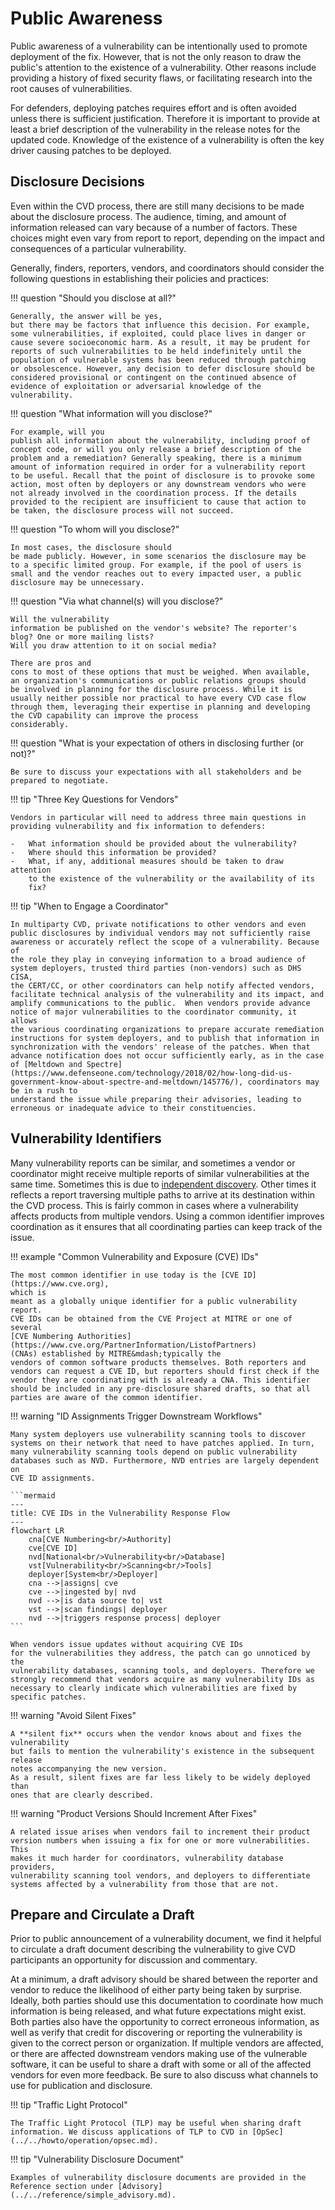 # Public Awareness

Public awareness of a vulnerability can be intentionally used to promote deployment of the fix.
However, that is not the only reason to draw the public's attention to the existence of a vulnerability.
Other reasons include providing a history of fixed security flaws, or facilitating research into the root causes of vulnerabilities.

For defenders, deploying patches requires effort and is often avoided
unless there is sufficient justification. Therefore it is important to
provide at least a brief description of the vulnerability in the release
notes for the updated code. Knowledge of the existence of a
vulnerability is often the key driver causing patches to be deployed.

## Disclosure Decisions

Even within the CVD process, there are still many decisions to be made
about the disclosure process. The audience, timing, and amount of
information released can vary because of a number of factors. These
choices might even vary from report to report, depending on the impact
and consequences of a particular vulnerability.

Generally, finders, reporters, vendors, and coordinators should consider
the following questions in establishing their policies and practices:

<div class="grid" markdown>

!!! question "Should you disclose at all?"

    Generally, the answer will be yes,
    but there may be factors that influence this decision. For example,
    some vulnerabilities, if exploited, could place lives in danger or
    cause severe socioeconomic harm. As a result, it may be prudent for
    reports of such vulnerabilities to be held indefinitely until the
    population of vulnerable systems has been reduced through patching
    or obsolescence. However, any decision to defer disclosure should be
    considered provisional or contingent on the continued absence of
    evidence of exploitation or adversarial knowledge of the
    vulnerability.

!!! question "What information will you disclose?"

    For example, will you
    publish all information about the vulnerability, including proof of
    concept code, or will you only release a brief description of the
    problem and a remediation? Generally speaking, there is a minimum
    amount of information required in order for a vulnerability report
    to be useful. Recall that the point of disclosure is to provoke some
    action, most often by deployers or any downstream vendors who were
    not already involved in the coordination process. If the details
    provided to the recipient are insufficient to cause that action to
    be taken, the disclosure process will not succeed.

!!! question "To whom will you disclose?"

    In most cases, the disclosure should
    be made publicly. However, in some scenarios the disclosure may be
    to a specific limited group. For example, if the pool of users is
    small and the vendor reaches out to every impacted user, a public
    disclosure may be unnecessary.

!!! question "Via what channel(s) will you disclose?"

    Will the vulnerability
    information be published on the vendor's website? The reporter's
    blog? One or more mailing lists?
    Will you draw attention to it on social media?

    There are pros and
    cons to most of these options that must be weighed. When available,
    an organization's communications or public relations groups should
    be involved in planning for the disclosure process. While it is
    usually neither possible nor practical to have every CVD case flow
    through them, leveraging their expertise in planning and developing
    the CVD capability can improve the process
    considerably.

</div>

!!! question "What is your expectation of others in disclosing further (or not)?"

    Be sure to discuss your expectations with all stakeholders and be
    prepared to negotiate.

!!! tip "Three Key Questions for Vendors"

    Vendors in particular will need to address three main questions in
    providing vulnerability and fix information to defenders:

    -   What information should be provided about the vulnerability?
    -   Where should this information be provided?
    -   What, if any, additional measures should be taken to draw attention
        to the existence of the vulnerability or the availability of its
        fix?

!!! tip "When to Engage a Coordinator"

    In multiparty CVD, private notifications to other vendors and even
    public disclosures by individual vendors may not sufficiently raise
    awareness or accurately reflect the scope of a vulnerability. Because of
    the role they play in conveying information to a broad audience of
    system deployers, trusted third parties (non-vendors) such as DHS CISA,
    the CERT/CC, or other coordinators can help notify affected vendors,
    facilitate technical analysis of the vulnerability and its impact, and
    amplify communications to the public.  When vendors provide advance
    notice of major vulnerabilities to the coordinator community, it allows
    the various coordinating organizations to prepare accurate remediation
    instructions for system deployers, and to publish that information in
    synchronization with the vendors' release of the patches. When that
    advance notification does not occur sufficiently early, as in the case
    of [Meltdown and Spectre](https://www.defenseone.com/technology/2018/02/how-long-did-us-government-know-about-spectre-and-meltdown/145776/), coordinators may be in a rush to
    understand the issue while preparing their advisories, leading to
    erroneous or inadequate advice to their constituencies.


## Vulnerability Identifiers

Many vulnerability reports can be similar, and sometimes a vendor or
coordinator might receive multiple reports of similar vulnerabilities at
the same time.
Sometimes this is due to [independent discovery](../../howto/coordination/independent_discovery.md).
Other
times it reflects a report traversing multiple paths to arrive at its
destination within the CVD process. This is fairly common in cases where
a vulnerability affects products from multiple vendors. Using a common
identifier improves coordination as it ensures that all coordinating
parties can keep track of the issue.

!!! example "Common Vulnerability and Exposure (CVE) IDs"

    The most common identifier in use today is the [CVE ID](https://www.cve.org),
    which is
    meant as a globally unique identifier for a public vulnerability report.
    CVE IDs can be obtained from the CVE Project at MITRE or one of several
    [CVE Numbering Authorities](https://www.cve.org/PartnerInformation/ListofPartners)
    (CNAs) established by MITRE&mdash;typically the
    vendors of common software products themselves. Both reporters and
    vendors can request a CVE ID, but reporters should first check if the
    vendor they are coordinating with is already a CNA. This identifier
    should be included in any pre-disclosure shared drafts, so that all
    parties are aware of the common identifier.

!!! warning "ID Assignments Trigger Downstream Workflows"

    Many system deployers use vulnerability scanning tools to discover
    systems on their network that need to have patches applied. In turn,
    many vulnerability scanning tools depend on public vulnerability
    databases such as NVD. Furthermore, NVD entries are largely dependent on
    CVE ID assignments. 

    ```mermaid
    ---
    title: CVE IDs in the Vulnerability Response Flow
    ---
    flowchart LR
        cna[CVE Numbering<br/>Authority]
        cve[CVE ID]
        nvd[National<br/>Vulnerability<br/>Database]
        vst[Vulnerability<br/>Scanning<br/>Tools]
        deployer[System<br/>Deployer]
        cna -->|assigns| cve
        cve -->|ingested by| nvd
        nvd -->|is data source to| vst
        vst -->|scan findings| deployer
        nvd -->|triggers response process| deployer
    ``` 
    
    When vendors issue updates without acquiring CVE IDs
    for the vulnerabilities they address, the patch can go unnoticed by the
    vulnerability databases, scanning tools, and deployers. Therefore we
    strongly recommend that vendors acquire as many vulnerability IDs as
    necessary to clearly indicate which vulnerabilities are fixed by
    specific patches.

!!! warning "Avoid Silent Fixes"

    A **silent fix** occurs when the vendor knows about and fixes the vulnerability 
    but fails to mention the vulnerability's existence in the subsequent release
    notes accompanying the new version. 
    As a result, silent fixes are far less likely to be widely deployed than 
    ones that are clearly described.

!!! warning "Product Versions Should Increment After Fixes"

    A related issue arises when vendors fail to increment their product
    version numbers when issuing a fix for one or more vulnerabilities. This
    makes it much harder for coordinators, vulnerability database providers,
    vulnerability scanning tool vendors, and deployers to differentiate
    systems affected by a vulnerability from those that are not.


## Prepare and Circulate a Draft

Prior to public announcement of a vulnerability document, we find it
helpful to circulate a draft document describing the vulnerability to
give CVD participants an opportunity for discussion and commentary.


At a minimum, a draft advisory should be shared between the reporter and
vendor to reduce the likelihood of either party being taken by surprise.
Ideally, both parties should use this documentation to coordinate how much
information is being released, and what future expectations might exist.
Both parties also have the opportunity to correct erroneous information,
as well as verify that credit for discovering or reporting the
vulnerability is given to the correct person or organization. If
multiple vendors are affected, or there are affected downstream vendors
making use of the vulnerable software, it can be useful to share a draft
with some or all of the affected vendors for even more feedback. Be sure
to also discuss what channels to use for publication and disclosure.

!!! tip "Traffic Light Protocol"

    The Traffic Light Protocol (TLP) may be useful when sharing draft
    information. We discuss applications of TLP to CVD in [OpSec](../../howto/operation/opsec.md).

!!! tip "Vulnerability Disclosure Document"
    
    Examples of vulnerability disclosure documents are provided in the Reference section under [Advisory](../../reference/simple_advisory.md).

